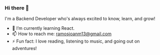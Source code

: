 ### Hi there 👋

I'm a Backend Developer who's always excited to know, learn, and grow!

- 🌱 I’m currently learning React.
- 📫 How to reach me: ramosjoanm13@gmail.com
- ⚡ Fun fact: I love reading, listening to music, and going out on adventures!
